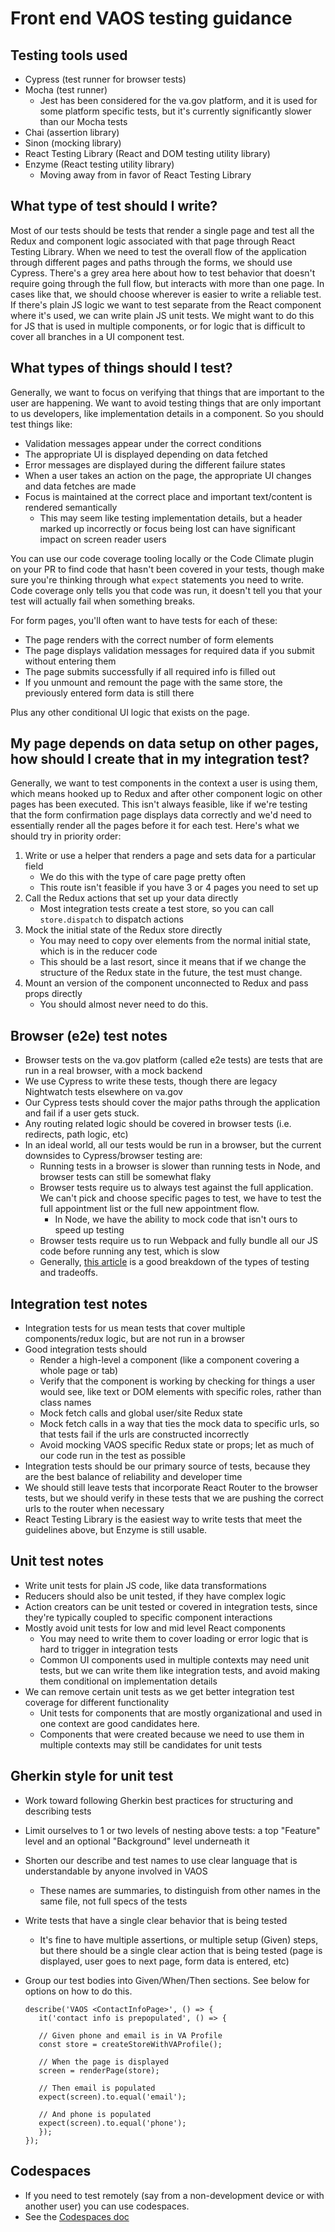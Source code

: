 # Front end VAOS testing guidance

## Testing tools used

- Cypress (test runner for browser tests)
- Mocha (test runner)
   - Jest has been considered for the va.gov platform, and it is used for some platform specific tests, but it's currently
     significantly slower than our Mocha tests
- Chai (assertion library)
- Sinon (mocking library)
- React Testing Library (React and DOM testing utility library)
- Enzyme (React testing utility library)
   - Moving away from in favor of React Testing Library

## What type of test should I write?

Most of our tests should be tests that render a single page and test all the Redux and component logic associated with that page through React Testing Library. When we need to test the overall flow of the application through different pages and paths through the forms, we should use Cypress. There's a grey area here about how to test behavior that doesn't require going through the full flow, but interacts with more than one page. In cases like that, we should choose wherever is easier to write a reliable test. If there's plain JS logic we want to test separate from the React component where it's used, we can write plain JS unit tests. We might want to do this for JS that is used in multiple components, or for logic that is difficult to cover all branches in a UI component test.

## What types of things should I test?

Generally, we want to focus on verifying that things that are important to the user are happening. We want to avoid testing things that are only important to us developers, like implementation details in a component. So you should test things like:

- Validation messages appear under the correct conditions
- The appropriate UI is displayed depending on data fetched
- Error messages are displayed during the different failure states
- When a user takes an action on the page, the appropriate UI changes and data fetches are made
- Focus is maintained at the correct place and important text/content is rendered semantically
  - This may seem like testing implementation details, but a header marked up incorrectly or focus being lost can have significant impact on screen reader users
  
You can use our code coverage tooling locally or the Code Climate plugin on your PR to find code that hasn't been covered in your tests, though make sure you're thinking through what `expect` statements you need to write. Code coverage only tells you that code was run, it doesn't tell you that your test will actually fail when something breaks.
  
For form pages, you'll often want to have tests for each of these:

- The page renders with the correct number of form elements
- The page displays validation messages for required data if you submit without entering them
- The page submits successfully if all required info is filled out
- If you unmount and remount the page with the same store, the previously entered form data is still there

Plus any other conditional UI logic that exists on the page.

## My page depends on data setup on other pages, how should I create that in my integration test?

Generally, we want to test components in the context a user is using them, which means hooked up to Redux and after other component logic on other pages has been executed. This isn't always feasible, like if we're testing that the form confirmation page displays data correctly and we'd need to essentially render all the pages before it for each test. Here's what we should try in priority order:

1. Write or use a helper that renders a page and sets data for a particular field
   - We do this with the type of care page pretty often
   - This route isn't feasible if you have 3 or 4 pages you need to set up
2. Call the Redux actions that set up your data directly
   - Most integration tests create a test store, so you can call `store.dispatch` to dispatch actions
3. Mock the initial state of the Redux store directly
   - You may need to copy over elements from the normal initial state, which is in the reducer code
   - This should be a last resort, since it means that if we change the structure of the Redux state in the future, the test must change.
4. Mount an version of the component unconnected to Redux and pass props directly
   - You should almost never need to do this.

## Browser (e2e) test notes

- Browser tests on the va.gov platform (called e2e tests) are tests that are run in a real browser, with a mock backend
- We use Cypress to write these tests, though there are legacy Nightwatch tests elsewhere on va.gov
- Our Cypress tests should cover the major paths through the application and fail if a user gets stuck.
- Any routing related logic should be covered in browser tests (i.e. redirects, path logic, etc)
- In an ideal world, all our tests would be run in a browser, but the current downsides to Cypress/browser testing are:
   - Running tests in a browser is slower than running tests in Node, and browser tests can still be somewhat flaky
   - Browser tests require us to always test against the full application. We can't pick and choose specific pages to test, we have to test the full appointment list or the full new appointment flow.
      - In Node, we have the ability to mock code that isn't ours to speed up testing
   - Browser tests require us to run Webpack and fully bundle all our JS code before running any test, which is slow
   - Generally, [this article](https://kentcdodds.com/blog/unit-vs-integration-vs-e2e-tests) is a good breakdown of the types of testing and tradeoffs.

## Integration test notes
- Integration tests for us mean tests that cover multiple components/redux logic, but are not run in a browser
- Good integration tests should
   - Render a high-level a component (like a component covering a whole page or tab)
   - Verify that the component is working by checking for things a user would see, like text or DOM elements with specific roles, rather than class names
   - Mock fetch calls and global user/site Redux state
   - Mock fetch calls in a way that ties the mock data to specific urls, so that tests fail if the urls are constructed incorrectly
   - Avoid mocking VAOS specific Redux state or props; let as much of our code run in the test as possible
- Integration tests should be our primary source of tests, because they are the best balance of reliability and developer time
- We should still leave tests that incorporate React Router to the browser tests, but we should verify in these tests that we are pushing the correct urls to the router when necessary
- React Testing Library is the easiest way to write tests that meet the guidelines above, but Enzyme is still usable.

## Unit test notes
- Write unit tests for plain JS code, like data transformations
- Reducers should also be unit tested, if they have complex logic
- Action creators can be unit tested or covered in integration tests, since they're typically coupled to specific component interactions
- Mostly avoid unit tests for low and mid level React components
   - You may need to write them to cover loading or error logic that is hard to trigger in integration tests
   - Common UI components used in multiple contexts may need unit tests, but we can write them like integration tests, and avoid making them conditional on implementation details
- We can remove certain unit tests as we get better integration test coverage for different functionality
   - Unit tests for components that are mostly organizational and used in one context are good candidates here. 
   - Components that were created because we need to use them in multiple contexts may still be candidates for unit tests

## Gherkin style for unit test
- Work toward following Gherkin best practices for structuring and describing tests
- Limit ourselves to 1 or two levels of nesting above tests: a top "Feature" level and an optional "Background" level underneath it
- Shorten our describe and test names to use clear language that is understandable by anyone involved in VAOS
   - These names are summaries, to distinguish from other names in the same file, not full specs of the tests
- Write tests that have a single clear behavior that is being tested
   - It's fine to have multiple assertions, or multiple setup (Given) steps, but there should be a single clear action that is being tested (page is displayed, user goes to next page, form data is entered, etc)
- Group our test bodies into Given/When/Then sections. See below for options on how to do this.


   
      describe('VAOS <ContactInfoPage>', () => {  
         it('contact info is prepopulated', () => {

         // Given phone and email is in VA Profile
         const store = createStoreWithVAProfile();

         // When the page is displayed
         screen = renderPage(store);

         // Then email is populated
         expect(screen).to.equal('email');

         // And phone is populated
         expect(screen).to.equal('phone');
         });
      });


## Codespaces
- If you need to test remotely (say from a non-development device or with another user) you can use codespaces.
- See the [Codespaces doc](../codespaces.md)
